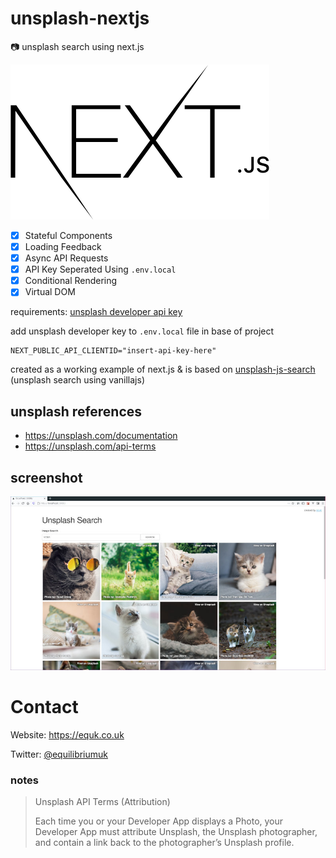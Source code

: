 # unsplash-nextjs

:camera: unsplash search using next.js

![](nextjs-logo.svg)

- [x] Stateful Components
- [x] Loading Feedback
- [x] Async API Requests
- [x] API Key Seperated Using `.env.local`
- [x] Conditional Rendering
- [x] Virtual DOM

requirements: [unsplash developer api key](https://unsplash.com/developers)

add unsplash developer key to `.env.local` file in base of project

    NEXT_PUBLIC_API_CLIENTID="insert-api-key-here"

created as a working example of next.js & is based on [unsplash-js-search
](https://github.com/equk/unsplash-js-search) (unsplash search using vanillajs)

## unsplash references

- https://unsplash.com/documentation
- https://unsplash.com/api-terms

## screenshot

![](screenshot.jpg)

# Contact

Website: https://equk.co.uk

Twitter: [@equilibriumuk](https://twitter.com/equilibriumuk)

### notes

> Unsplash API Terms (Attribution)
>
> Each time you or your Developer App displays a Photo, your Developer App must attribute Unsplash, the Unsplash photographer, and contain a link back to the photographer’s Unsplash profile.